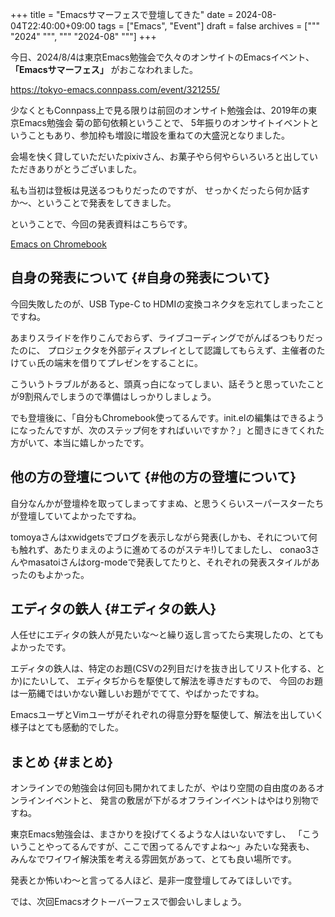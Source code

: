 +++
title = "Emacsサマーフェスで登壇してきた"
date = 2024-08-04T22:40:00+09:00
tags = ["Emacs", "Event"]
draft = false
archives = ["""
  "2024"
  """, """
  "2024-08"
  """]
+++

今日、2024/8/4は東京Emacs勉強会で久々のオンサイトのEmacsイベント、 **「Emacsサマーフェス」** がおこなわれました。

<https://tokyo-emacs.connpass.com/event/321255/>

少なくともConnpass上で見る限りは前回のオンサイト勉強会は、2019年の東京Emacs勉強会 菊の節句依頼ということで、
5年振りのオンサイトイベントということもあり、参加枠も増設に増設を重ねての大盛況となりました。

会場を快く貸していただいたpixivさん、お菓子やら何やらいろいろと出していただきありがとうございました。

私も当初は登板は見送るつもりだったのですが、
せっかくだったら何か話すか〜、ということで発表をしてきました。

ということで、今回の発表資料はこちらです。

[Emacs on Chromebook](https://speakerdeck.com/grugrut/chromebook-on-emacs)


## 自身の発表について {#自身の発表について}

今回失敗したのが、USB Type-C to HDMIの変換コネクタを忘れてしまったことですね。

あまりスライドを作りこんでおらず、ライブコーディングでがんばるつもりだったのに、
プロジェクタを外部ディスプレイとして認識してもらえず、主催者のたけてぃ氏の端末を借りてプレゼンをすることに。

こういうトラブルがあると、頭真っ白になってしまい、話そうと思っていたことが9割飛んでしまうので準備はしっかりしましょう。

でも登壇後に、「自分もChromebook使ってるんです。init.elの編集はできるようになったんですが、次のステップ何をすればいいですか？」と聞きにきてくれた方がいて、本当に嬉しかったです。


## 他の方の登壇について {#他の方の登壇について}

自分なんかが登壇枠を取ってしまってすまぬ、と思うくらいスーパースターたちが登壇していてよかったですね。

tomoyaさんはxwidgetsでブログを表示しながら発表(しかも、それについて何も触れず、あたりまえのように進めてるのがステキ!)してましたし、
conao3さんやmasatoiさんはorg-modeで発表してたりと、それぞれの発表スタイルがあったのもよかった。


## エディタの鉄人 {#エディタの鉄人}

人任せにエディタの鉄人が見たいな〜と繰り返し言ってたら実現したの、とてもよかったです。

エディタの鉄人は、特定のお題(CSVの2列目だけを抜き出してリスト化する、とか)にたいして、
エディタぢからを駆使して解法を導きだすもので、
今回のお題は一筋縄ではいかない難しいお題がでてて、やばかったですね。

EmacsユーザとVimユーザがそれぞれの得意分野を駆使して、解法を出していく様子はとても感動的でした。


## まとめ {#まとめ}

オンラインでの勉強会は何回も開かれてましたが、やはり空間の自由度のあるオンラインイベントと、
発言の敷居が下がるオフラインイベントはやはり別物ですね。

東京Emacs勉強会は、まさかりを投げてくるような人はいないですし、
「こういうことやってるんですが、ここで困ってるんですよね〜」みたいな発表も、
みんなでワイワイ解決策を考える雰囲気があって、とても良い場所です。

発表とか怖いわ〜と言ってる人ほど、是非一度登壇してみてほしいです。

では、次回Emacsオクトーバーフェスで御会いしましょう。
